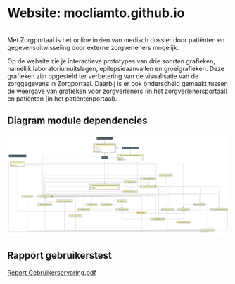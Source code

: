 # Website: mocliamto.github.io
<br/>
Met Zorgportaal is het online inzien van medisch dossier door patiënten en gegevensuitwisseling door externe zorgverleners mogelijk.

Op de website zie je interactieve prototypes van drie soorten grafieken, namelijk laboratoriumuitslagen, epilepsieaanvallen en groeigrafieken. Deze grafieken zijn opgesteld ter verbetering van de visualisatie van de zorggegevens in Zorgportaal. Daarbij is er ook onderscheid gemaakt tussen de weergave van grafieken voor zorgverleners (in het zorgverlenersportaal) en patiënten (in het patiëntenportaal).
<br/>
## Diagram module dependencies
![diagram.png](src%2Fassets%2Fimg%2Fdiagram.png)
<br/>
## Rapport gebruikerstest
[Report Gebruikerservaring.pdf](src%2Fassets%2Ffile%2FReport%20Gebruikerservaring.pdf)

